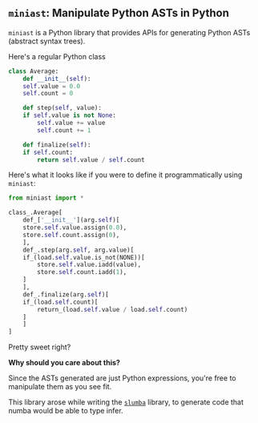 `miniast`: Manipulate Python ASTs in Python
---

`miniast` is a Python library that provides APIs for generating Python ASTs
(abstract syntax trees).


Here's a regular Python class


```python
class Average:
    def __init__(self):
	self.value = 0.0
	self.count = 0

    def step(self, value):
	if self.value is not None:
	    self.value += value
	    self.count += 1

    def finalize(self):
	if self.count:
	    return self.value / self.count
```

Here's what it looks like if you were to define it programmatically using
`miniast`:

```python
from miniast import *

class_.Average[
    def_['__init__'](arg.self)[
	store.self.value.assign(0.0),
	store.self.count.assign(0),
    ],
    def_.step(arg.self, arg.value)[
	if_(load.self.value.is_not(NONE))[
	    store.self.value.iadd(value),
	    store.self.count.iadd(1),
	]
    ],
    def_.finalize(arg.self)[
	if_(load.self.count)[
	    return_(load.self.value / load.self.count)
	]
    ]
]
```

Pretty sweet right?

**Why should you care about this?**

Since the ASTs generated are just Python expressions, you're free to manipulate
them as you see fit.

This library arose while writing the
[`slumba`](https://github.com/cpcloud/slumba) library, to generate code that
numba would be able to type infer.
